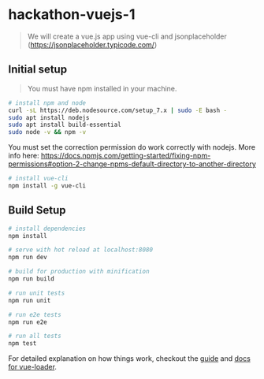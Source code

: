 # hackathon-vuejs-1

> We will create a vue.js app using vue-cli and jsonplaceholder (https://jsonplaceholder.typicode.com/)

## Initial setup

> You must have npm installed in your machine.

```bash
# install npm and node
curl -sL https://deb.nodesource.com/setup_7.x | sudo -E bash -
sudo apt install nodejs
sudo apt install build-essential
sudo node -v && npm -v
```

You must set the correction permission do work correctly with nodejs. More info here: https://docs.npmjs.com/getting-started/fixing-npm-permissions#option-2-change-npms-default-directory-to-another-directory

```bash
# install vue-cli
npm install -g vue-cli
```

## Build Setup

``` bash
# install dependencies
npm install

# serve with hot reload at localhost:8080
npm run dev

# build for production with minification
npm run build

# run unit tests
npm run unit

# run e2e tests
npm run e2e

# run all tests
npm test
```

For detailed explanation on how things work, checkout the [guide](http://vuejs-templates.github.io/webpack/) and [docs for vue-loader](http://vuejs.github.io/vue-loader).
